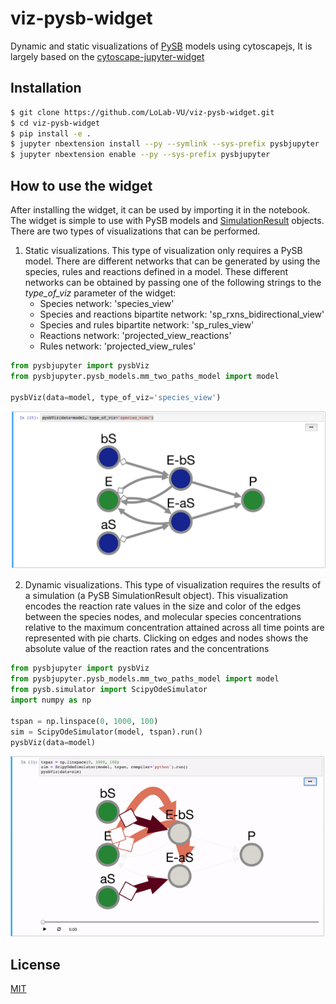 # viz-pysb-widget
Dynamic and static visualizations of [PySB](http://pysb.org/) models using cytoscapejs, It is largely based on the 
[cytoscape-jupyter-widget](https://github.com/idekerlab/cytoscape-jupyter-widget)

## Installation
```bash
$ git clone https://github.com/LoLab-VU/viz-pysb-widget.git
$ cd viz-pysb-widget
$ pip install -e .
$ jupyter nbextension install --py --symlink --sys-prefix pysbjupyter
$ jupyter nbextension enable --py --sys-prefix pysbjupyter
```

## How to use the widget
After installing the widget, it can be used by importing it in the notebook. The widget is simple to use with PySB 
models and [SimulationResult](https://pysb.readthedocs.io/en/stable/modules/simulator.html#pysb.simulator.SimulationResult) 
objects. There are two types of visualizations that can be performed. 

1) Static visualizations. This type of visualization only requires a PySB model. There are different networks
that can be generated by using the species, rules and reactions defined in a model. These different networks
can be obtained by passing one of the following strings to the *type_of_viz* parameter of the widget:
    * Species network: 'species_view'
    * Species and reactions bipartite network: 'sp_rxns_bidirectional_view'
    * Species and rules bipartite network: 'sp_rules_view'
    * Reactions network: 'projected_view_reactions'
    * Rules network: 'projected_view_rules'
  

```python
from pysbjupyter import pysbViz
from pysbjupyter.pysb_models.mm_two_paths_model import model

pysbViz(data=model, type_of_viz='species_view')
```

![species_view](double_enzymatic_species.png)

2) Dynamic visualizations. This type of visualization requires the results of a simulation 
(a PySB SimulationResult object). This visualization encodes the reaction rate values in the size and color 
of the edges between the species nodes, and molecular species concentrations relative to the maximum
concentration attained across all time points are  represented with pie charts. Clicking on edges and 
nodes shows the absolute value of the reaction rates and the concentrations

```python
from pysbjupyter import pysbViz
from pysbjupyter.pysb_models.mm_two_paths_model import model
from pysb.simulator import ScipyOdeSimulator
import numpy as np

tspan = np.linspace(0, 1000, 100)
sim = ScipyOdeSimulator(model, tspan).run()
pysbViz(data=model)
```

![enzymatic_reaction](pysbViz.gif)

## License

[MIT](https://opensource.org/licenses/MIT)
